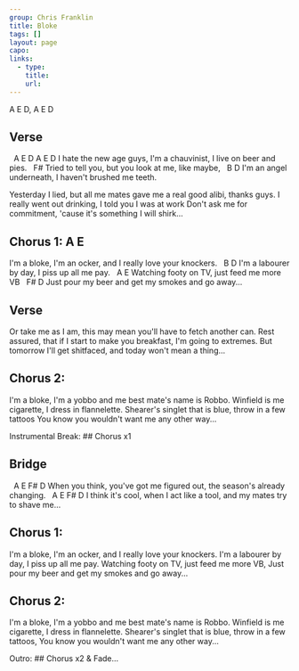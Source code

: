 ```yaml
---
group: Chris Franklin
title: Bloke
tags: []
layout: page
capo: 
links: 
  - type: 
    title: 
    url: 
---
```



 A E D, A E D

## Verse
&nbsp;       A                    E D                    A                     E D
I hate the new age guys,  I'm a chauvinist, I live on beer and pies.
&nbsp;                          F#
Tried to tell you, but you look at me, like maybe,
&nbsp;        B              D
I'm an angel underneath, I haven't brushed me teeth.

Yesterday I lied, but all me mates gave me a real good alibi, thanks guys.
I really went out drinking, I told you I was at work
Don't ask me for commitment, 'cause it's something I will shirk...

## Chorus 1:   A                          E
I'm a bloke, I'm an ocker, and I really love your knockers.
&nbsp;     B                  D
I'm a labourer by day, I piss up all me pay.
&nbsp;        A                 E
Watching footy on TV, just feed me more VB
&nbsp;            F#                             D
Just pour my beer and get my smokes and go away...

## Verse
Or take me as I am, this may mean you'll have to fetch another can.
Rest assured, that if I start to make you breakfast, I'm going to extremes.
But tomorrow I'll get shitfaced, and today won't mean a thing...

## Chorus 2:
I'm a bloke, I'm a yobbo and me best mate's name is Robbo.
Winfield is me cigarette, I dress in flannelette.
Shearer's singlet that is blue, throw in a few tattoos
You know you wouldn't want me any other way...

Instrumental Break: ## Chorus x1

## Bridge
&nbsp;   A                     E                          F#                  D
When you think, you've got me figured out, the season's already changing.
&nbsp;   A                           E                       F#                 D
I think it's cool, when I act like a tool, and my mates try to shave me...

## Chorus 1:
I'm a bloke, I'm an ocker, and I really love your knockers.
I'm a labourer by day, I piss up all me pay.
Watching footy on TV, just feed me more VB,
Just pour my beer and get my smokes and go away...

## Chorus 2:
I'm a bloke, I'm a yobbo and me best mate's name is Robbo.
Winfield is me cigarette, I dress in flannelette.
Shearer's singlet that is blue, throw in a few tattoos,
You know you wouldn't want me any other way...

Outro: ## Chorus x2 & Fade...

